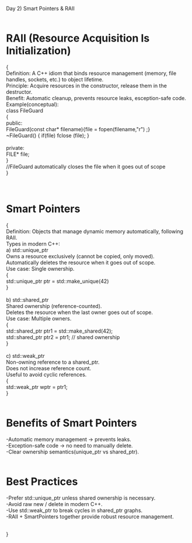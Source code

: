 Day 2) Smart Pointers & RAII<br><br>
# RAII (Resource Acquisition Is Initialization)<br>
{<br>
Definition: A C++ idiom that binds resource management (memory, file handles, sockets, etc.) to object lifetime.<br>
Principle: Acquire resources in the constructor, release them in the destructor.<br>
Benefit: Automatic cleanup, prevents resource leaks, esception-safe code.<br>
Example(conceptual):<br>
class FileGuard<br>
  {<br>
  public:<br>
  FileGuard(const char* filename){file = fopen(filename,"r") ;}<br>
  ~FileGuard() { if(file) fclose (file); }<br><br>
  private:<br>
  FILE* file;<br>
  }<br>
  //FileGuard automatically closes the file when it goes out of scope<br>
}<br><br><br>
# Smart Pointers<br>
{<br>
Definition: Objects that manage dynamic memory automatically, following RAII.<br>
Types in modern C++:<br>
  a) std::unique_ptr<br>
  Owns a resource exclusively (cannot be copied, only moved).<br>
  Automatically deletes the resource when it goes out of scope.<br>
  Use case: Single ownership.<br>
  {<br>
  std::unique_ptr<int> ptr = std::make_unique<int>(42)<br>
  }<br><br>
  b) std::shared_ptr<br>
  Shared ownership (reference-counted).<br>
  Deletes the resource when the last owner goes out of scope.<br>
  Use case: Multiple owners.<br>
  {<br>
  std::shared_ptr<int> ptr1 = std::make_shared<int>(42);<br>
  std::shared_ptr<int> ptr2 = ptr1; // shared ownership<br>
  }<br><br>
  c) std::weak_ptr<br>
  Non-owning reference to a shared_ptr.<br>
  Does not increase reference count.<br>
  Useful to avoid cyclic references.<br>
  {<br>
  std::weak_ptr<int> wptr = ptr1;<br>
  }<br><br>
# Benefits of Smart Pointers<br>
 -Automatic memory management -> prevents leaks.<br>
 -Exception-safe code -> no need to manually delete.<br>
 -Clear ownership semantics(unique_ptr vs shared_ptr).<br><br>
# Best Practices<br>
 -Prefer std::unique_ptr unless shared ownership is necessary.<br>
 -Avoid raw new / delete in modern C++.<br>
 -Use std::weak_ptr to break cycles in shared_ptr graphs.<br>
 -RAII + SmartPointers together provide robust resource management.<br><br>


}<br>
